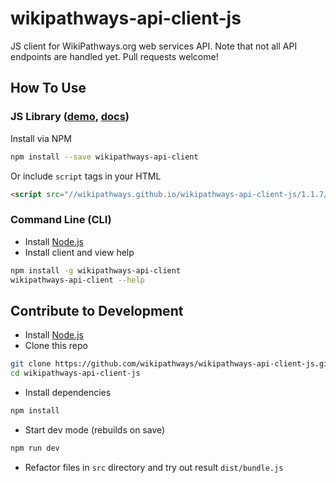 wikipathways-api-client-js
==============

JS client for WikiPathways.org web services API. Note that not all API endpoints are handled yet. Pull requests welcome!

## How To Use

### JS Library ([demo](http://wikipathways.github.io/wikipathways-api-client-js/1.1.7/), [docs](https://wikipathways.github.io/wikipathways-api-client-js/1.1.6/docs))
Install via NPM
```bash
npm install --save wikipathways-api-client
```

Or include `script` tags in your HTML
```html
<script src="//wikipathways.github.io/wikipathways-api-client-js/1.1.7/dist/bundle.min.js"></script>
```

### Command Line (CLI)
* Install [Node.js](https://nodejs.org/)
* Install client and view help
```bash
npm install -g wikipathways-api-client
wikipathways-api-client --help
```

## Contribute to Development

* Install [Node.js](https://nodejs.org/)
* Clone this repo
```bash
git clone https://github.com/wikipathways/wikipathways-api-client-js.git
cd wikipathways-api-client-js
```
* Install dependencies
```bash
npm install
```
* Start dev mode (rebuilds on save)
```bash
npm run dev
```
* Refactor files in `src` directory and try out result `dist/bundle.js`

